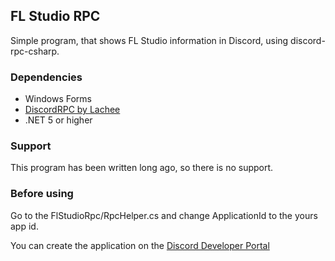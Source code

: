 ## FL Studio RPC
Simple program, that shows FL Studio information in Discord, using discord-rpc-csharp.

### Dependencies
- Windows Forms
- [DiscordRPC by Lachee](https://github.com/Lachee/discord-rpc-csharp)
- .NET 5 or higher

### Support
This program has been written long ago, so there is no support.

### Before using
Go to the FlStudioRpc/RpcHelper.cs and change ApplicationId to the yours app id.

You can create the application on the [Discord Developer Portal](https://discord.com/developers/applications)
